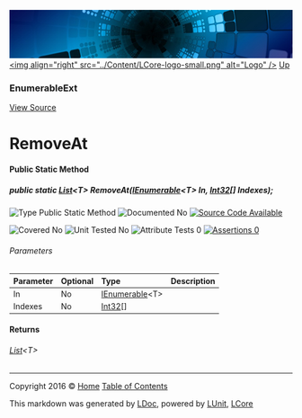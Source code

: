 ![](../Content/LCore-banner-small.png "")
[&lt;img align=&quot;right&quot; src=&quot;../Content/LCore-logo-small.png&quot; alt=&quot;Logo&quot; /&gt;](../../README.md)
[Up](EnumerableExt.md)

### EnumerableExt
[View Source](../Extensions/Reference%20Types/EnumerableExt.cs)

# RemoveAt

#### Public Static Method

##### public static <a href="https://msdn.microsoft.com/en-us/library/6sh2ey19.aspx" alt="" target="_blank">List</a>&lt;T&gt; RemoveAt(<a href="https://msdn.microsoft.com/en-us/library/78dfe2yb.aspx" alt="" target="_blank">IEnumerable</a>&lt;T&gt; In, <a href="https://msdn.microsoft.com/en-us/library/system.int32.aspx" alt="">Int32</a>[] Indexes);

![Type Public Static Method](http://b.repl.ca/v1/Type-Public%20Static%20Method-blue.png "")     ![Documented No](http://b.repl.ca/v1/Documented-No-red.png "") [![Source Code Available](http://b.repl.ca/v1/Source%20Code-Available-brightgreen.png "")](../Extensions/Reference%20Types/EnumerableExt.cs#L2588)

![Covered No](http://b.repl.ca/v1/Covered-No-red.png "") ![Unit Tested No](http://b.repl.ca/v1/Unit%20Tested-No-lightgrey.png "") ![Attribute Tests 0](http://b.repl.ca/v1/Attribute%20Tests-0-lightgrey.png "") [![Assertions 0](http://b.repl.ca/v1/Assertions-0-lightgrey.png "")](../Extensions/Reference%20Types/EnumerableExt.cs)

###### Parameters

Parameter | Optional | Type | Description
:---  | :---  | :---  | :--- 
In | No | <a href="https://msdn.microsoft.com/en-us/library/78dfe2yb.aspx" alt="" target="_blank">IEnumerable</a>&lt;T&gt; | 
Indexes | No | [Int32](https://msdn.microsoft.com/en-us/library/system.int32.aspx)[] | 


#### Returns

###### <a href="https://msdn.microsoft.com/en-us/library/6sh2ey19.aspx" alt="" target="_blank">List</a>&lt;T&gt;



---

Copyright 2016 &copy; [Home](../../README.md) [Table of Contents](../../TableOfContents.md)

This markdown was generated by [LDoc](https://github.com/CodeSingularity/LDoc), powered by [LUnit](https://github.com/CodeSingularity/LUnit), [LCore](https://github.com/CodeSingularity/LCore)
